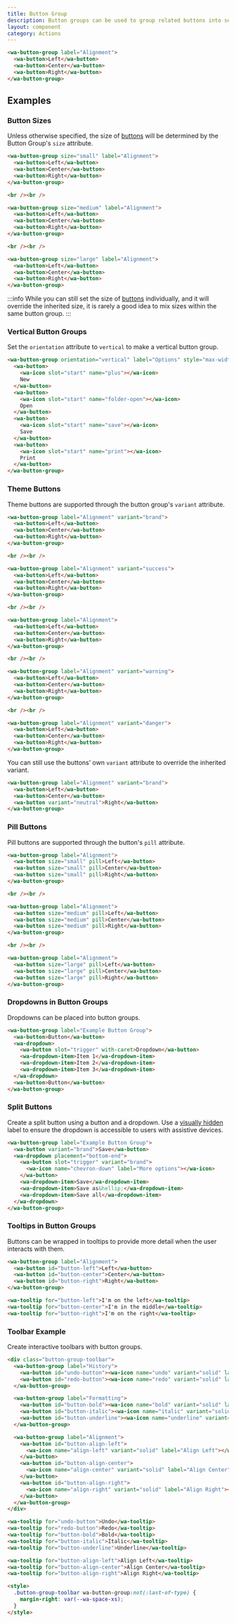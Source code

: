 ```yaml
---
title: Button Group
description: Button groups can be used to group related buttons into sections.
layout: component
category: Actions
---
```


```html {.example}
<wa-button-group label="Alignment">
  <wa-button>Left</wa-button>
  <wa-button>Center</wa-button>
  <wa-button>Right</wa-button>
</wa-button-group>
```

## Examples

### Button Sizes

Unless otherwise specified,
the size of [buttons](/docs/components/button) will be determined by the Button Group's `size` attribute.

```html {.example}
<wa-button-group size="small" label="Alignment">
  <wa-button>Left</wa-button>
  <wa-button>Center</wa-button>
  <wa-button>Right</wa-button>
</wa-button-group>

<br /><br />

<wa-button-group size="medium" label="Alignment">
  <wa-button>Left</wa-button>
  <wa-button>Center</wa-button>
  <wa-button>Right</wa-button>
</wa-button-group>

<br /><br />

<wa-button-group size="large" label="Alignment">
  <wa-button>Left</wa-button>
  <wa-button>Center</wa-button>
  <wa-button>Right</wa-button>
</wa-button-group>
```

:::info
While you can still set the size of [buttons](/docs/components/button) individually,
and it will override the inherited size,
it is rarely a good idea to mix sizes within the same button group.
:::

### Vertical Button Groups

Set the `orientation` attribute to `vertical` to make a vertical button group.

```html {.example}
<wa-button-group orientation="vertical" label="Options" style="max-width: 120px;">
  <wa-button>
    <wa-icon slot="start" name="plus"></wa-icon>
    New
  </wa-button>
  <wa-button>
    <wa-icon slot="start" name="folder-open"></wa-icon>
    Open
  </wa-button>
  <wa-button>
    <wa-icon slot="start" name="save"></wa-icon>
    Save
  </wa-button>
  <wa-button>
    <wa-icon slot="start" name="print"></wa-icon>
    Print
  </wa-button>
</wa-button-group>
```

### Theme Buttons

Theme buttons are supported through the button group's `variant` attribute.

```html {.example}
<wa-button-group label="Alignment" variant="brand">
  <wa-button>Left</wa-button>
  <wa-button>Center</wa-button>
  <wa-button>Right</wa-button>
</wa-button-group>

<br /><br />

<wa-button-group label="Alignment" variant="success">
  <wa-button>Left</wa-button>
  <wa-button>Center</wa-button>
  <wa-button>Right</wa-button>
</wa-button-group>

<br /><br />

<wa-button-group label="Alignment">
  <wa-button>Left</wa-button>
  <wa-button>Center</wa-button>
  <wa-button>Right</wa-button>
</wa-button-group>

<br /><br />

<wa-button-group label="Alignment" variant="warning">
  <wa-button>Left</wa-button>
  <wa-button>Center</wa-button>
  <wa-button>Right</wa-button>
</wa-button-group>

<br /><br />

<wa-button-group label="Alignment" variant="danger">
  <wa-button>Left</wa-button>
  <wa-button>Center</wa-button>
  <wa-button>Right</wa-button>
</wa-button-group>
```

You can still use the buttons’ own `variant` attribute to override the inherited variant.

```html {.example}
<wa-button-group label="Alignment" variant="brand">
  <wa-button>Left</wa-button>
  <wa-button>Center</wa-button>
  <wa-button variant="neutral">Right</wa-button>
</wa-button-group>
```

### Pill Buttons

Pill buttons are supported through the button's `pill` attribute.

```html {.example}
<wa-button-group label="Alignment">
  <wa-button size="small" pill>Left</wa-button>
  <wa-button size="small" pill>Center</wa-button>
  <wa-button size="small" pill>Right</wa-button>
</wa-button-group>

<br /><br />

<wa-button-group label="Alignment">
  <wa-button size="medium" pill>Left</wa-button>
  <wa-button size="medium" pill>Center</wa-button>
  <wa-button size="medium" pill>Right</wa-button>
</wa-button-group>

<br /><br />

<wa-button-group label="Alignment">
  <wa-button size="large" pill>Left</wa-button>
  <wa-button size="large" pill>Center</wa-button>
  <wa-button size="large" pill>Right</wa-button>
</wa-button-group>
```

### Dropdowns in Button Groups

Dropdowns can be placed into button groups.

```html {.example}
<wa-button-group label="Example Button Group">
  <wa-button>Button</wa-button>
  <wa-dropdown>
    <wa-button slot="trigger" with-caret>Dropdown</wa-button>
    <wa-dropdown-item>Item 1</wa-dropdown-item>
    <wa-dropdown-item>Item 2</wa-dropdown-item>
    <wa-dropdown-item>Item 3</wa-dropdown-item>
  </wa-dropdown>
  <wa-button>Button</wa-button>
</wa-button-group>
```

### Split Buttons

Create a split button using a button and a dropdown. Use a [visually hidden](/docs/components/visually-hidden) label to ensure the dropdown is accessible to users with assistive devices.

```html {.example}
<wa-button-group label="Example Button Group">
  <wa-button variant="brand">Save</wa-button>
  <wa-dropdown placement="bottom-end">
    <wa-button slot="trigger" variant="brand">
      <wa-icon name="chevron-down" label="More options"></wa-icon>
    </wa-button>
    <wa-dropdown-item>Save</wa-dropdown-item>
    <wa-dropdown-item>Save as&hellip;</wa-dropdown-item>
    <wa-dropdown-item>Save all</wa-dropdown-item>
  </wa-dropdown>
</wa-button-group>
```

### Tooltips in Button Groups

Buttons can be wrapped in tooltips to provide more detail when the user interacts with them.

```html {.example}
<wa-button-group label="Alignment">
  <wa-button id="button-left">Left</wa-button>
  <wa-button id="button-center">Center</wa-button>
  <wa-button id="button-right">Right</wa-button>
</wa-button-group>

<wa-tooltip for="button-left">I'm on the left</wa-tooltip>
<wa-tooltip for="button-center">I'm in the middle</wa-tooltip>
<wa-tooltip for="button-right">I'm on the right</wa-tooltip>
```

### Toolbar Example

Create interactive toolbars with button groups.

```html {.example}
<div class="button-group-toolbar">
  <wa-button-group label="History">
    <wa-button id="undo-button"><wa-icon name="undo" variant="solid" label="Undo"></wa-icon></wa-button>
    <wa-button id="redo-button"><wa-icon name="redo" variant="solid" label="Redo"></wa-icon></wa-button>
  </wa-button-group>

  <wa-button-group label="Formatting">
    <wa-button id="button-bold"><wa-icon name="bold" variant="solid" label="Bold"></wa-icon></wa-button>
    <wa-button id="button-italic"><wa-icon name="italic" variant="solid" label="Italic"></wa-icon></wa-button>
    <wa-button id="button-underline"><wa-icon name="underline" variant="solid" label="Underline"></wa-icon></wa-button>
  </wa-button-group>

  <wa-button-group label="Alignment">
    <wa-button id="button-align-left">
      <wa-icon name="align-left" variant="solid" label="Align Left"></wa-icon>
    </wa-button>
    <wa-button id="button-align-center">
      <wa-icon name="align-center" variant="solid" label="Align Center"></wa-icon>
    </wa-button>
    <wa-button id="button-align-right">
      <wa-icon name="align-right" variant="solid" label="Align Right"></wa-icon>
    </wa-button>
  </wa-button-group>
</div>

<wa-tooltip for="undo-button">Undo</wa-tooltip>
<wa-tooltip for="redo-button">Redo</wa-tooltip>
<wa-tooltip for="button-bold">Bold</wa-tooltip>
<wa-tooltip for="button-italic">Italic</wa-tooltip>
<wa-tooltip for="button-underline">Underline</wa-tooltip>

<wa-tooltip for="button-align-left">Align Left</wa-tooltip>
<wa-tooltip for="button-align-center">Align Center</wa-tooltip>
<wa-tooltip for="button-align-right">Align Right</wa-tooltip>

<style>
  .button-group-toolbar wa-button-group:not(:last-of-type) {
    margin-right: var(--wa-space-xs);
  }
</style>
```
